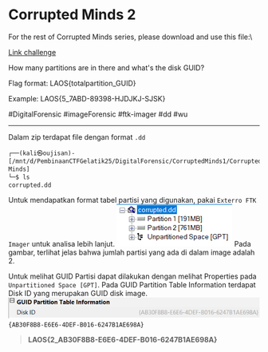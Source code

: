 # Corrupted Minds 2
For the rest of Corrupted Minds series, please download and use this file:\

[Link challenge](https://binusianorg-my.sharepoint.com/personal/felix_alexander_binus_ac_id/_layouts/15/guestaccess.aspx?share=EqgEMqMso1VIjqms9NiwmzABR-OEP8LKCCB-YpGCKtn-kg&e=BbQa2w)

How many partitions are in there and what's the disk GUID?

Flag format: LAOS{totalpartition_GUID}

Example: LAOS{5_7ABD-89398-HJDJKJ-SJSK}

#DigitalForensic #imageForensic #ftk-imager #dd #wu
___
Dalam zip terdapat file dengan format `.dd`
```
┌──(kali㉿oujisan)-[/mnt/d/PembinaanCTFGelatik25/DigitalForensic/CorruptedMinds1/Corrupted Minds]
└─$ ls
corrupted.dd
```

Untuk mendapatkan format tabel partisi yang digunakan, pakai `Exterro FTK Imager` untuk analisa lebih lanjut.
![gpt](./img/gpt.png)
Pada gambar, terlihat jelas bahwa jumlah partisi yang ada di dalam image adalah 2. 

Untuk melihat GUID Partisi dapat dilakukan dengan melihat Properties pada `Unpartitioned Space [GPT]`. Pada GUID Partition Table Information terdapat Disk ID yang merupakan GUID disk image.
![guid](./img/guid.png)
`{AB30F8B8-E6E6-4DEF-B016-6247B1AE698A}`

> **LAOS{2_AB30F8B8-E6E6-4DEF-B016-6247B1AE698A}**
